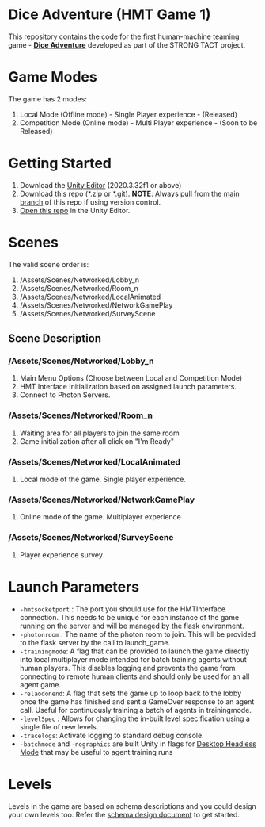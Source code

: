 # Dice Adventure (HMT Game 1)
This repository contains the code for the first human-machine teaming game - **[Dice Adventure](https://strong-tact.github.io/game)** developed as part of the STRONG TACT project.

# Game Modes
The game has 2 modes:
1. Local Mode (Offline mode) - Single Player experience - (Released)
2. Competition Mode (Online mode) - Multi Player experience - (Soon to be Released)


# Getting Started
1. Download the [Unity Editor](https://unity.com/download) (2020.3.32f1 or above)
2. Download this repo (*.zip or *.git). **NOTE**: Always pull from the [main branch](https://github.com/STRONG-TACT/HMT-Game-1/tree/main) of this repo if using version control.
3. [Open this repo](https://docs.unity3d.com/2019.1/Documentation/Manual/GettingStartedOpeningProjects.html) in the Unity Editor.


# Scenes
The valid scene order is:
1. /Assets/Scenes/Networked/Lobby_n
2. /Assets/Scenes/Networked/Room_n
3. /Assets/Scenes/Networked/LocalAnimated
4. /Assets/Scenes/Networked/NetworkGamePlay
5. /Assets/Scenes/Networked/SurveyScene


## Scene Description
### /Assets/Scenes/Networked/Lobby_n
1. Main Menu Options (Choose between Local and Competition Mode)
2. HMT Interface Initialization based on assigned launch parameters.
3. Connect to Photon Servers.



### /Assets/Scenes/Networked/Room_n
1. Waiting area for all players to join the same room
2. Game initialization after all click on "I'm Ready"

### /Assets/Scenes/Networked/LocalAnimated
1. Local mode of the game. Single player experience.

### /Assets/Scenes/Networked/NetworkGamePlay
1. Online mode of the game. Multiplayer experience

### /Assets/Scenes/Networked/SurveyScene
1. Player experience survey


# Launch Parameters
- `-hmtsocketport` <port number for the HMT API to open on>:
The port you should use for the HMTInterface connection. This needs to be unique for each instance of the game running on the server and will be managed by the flask environment.
- `-photonroom` <the name of the photon room provided by the flask call>: 
The name of the photon room to join. This will be provided to the flask server by the call to launch_game.
- `-trainingmode`: A flag that can be provided to launch the game directly into local multiplayer mode intended for batch training agents without human players. This disables logging and prevents the game from connecting to remote human clients and should only be used for an all agent game.
- `-relaodonend`: A flag that sets the game up to loop back to the lobby once the game has finished and sent a GameOver response to an agent call. Useful for continuously training a batch of agents in trainingmode.
- `-levelSpec` <path to levelSpec file>: Allows for changing the in-built level specification using a single file of new levels.
- `-tracelogs`: Activate logging to standard debug console.
- `-batchmode` and `-nographics` are built Unity in flags for [Desktop Headless Mode](https://docs.unity3d.com/Manual/desktop-headless-mode.html) that may be useful to agent training runs


# Levels
Levels in the game are based on schema descriptions and you could design your own levels too. Refer the [schema design document](https://docs.google.com/document/d/1OhPlfYfoKjUuYjsSkr330V0Sl4VWTWIvQXsPBW-5Gx4/edit?tab=t.0) to get started.


